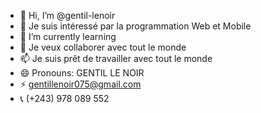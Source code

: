- 👋 Hi, I’m @gentil-lenoir
- 👀 Je suis intéressé par la programmation Web et Mobile 
- 🌱 I’m currently learning
- 💞️ Je veux collaborer avec tout le monde 
- 📫 Je suis prêt de travailler avec tout le monde 
- 😄 Pronouns: GENTIL LE NOIR
- ⚡ gentillenoir075@gmail.com
- 📞 (+243) 978 089 552

<!---
gentil-lenoir/gentil-lenoir is a ✨ special ✨ repository because its `README.md` (this file) appears on your GitHub profile.
You can click the Preview link to take a look at your changes.
--->
